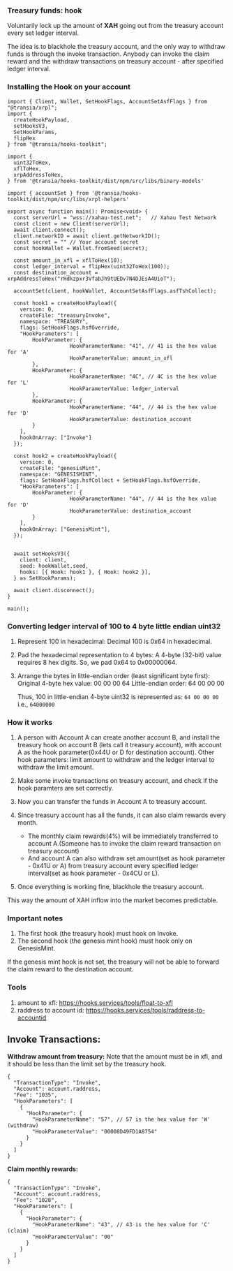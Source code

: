 ### Treasury funds: hook

Voluntarily lock up the amount of **XAH** going out from the treasury account every set ledger interval.

The idea is to blackhole the treasury account, and the only way to withdraw funds is through the invoke transaction. Anybody can invoke the claim reward and the withdraw transactions on treasury account - after specified ledger interval.

### Installing the Hook on your account

```
import { Client, Wallet, SetHookFlags, AccountSetAsfFlags } from "@transia/xrpl";
import {
  createHookPayload,
  setHooksV3,
  SetHookParams,
  flipHex
} from "@transia/hooks-toolkit";

import {
  uint32ToHex,
  xflToHex,
  xrpAddressToHex,
} from '@transia/hooks-toolkit/dist/npm/src/libs/binary-models'

import { accountSet } from '@transia/hooks-toolkit/dist/npm/src/libs/xrpl-helpers'

export async function main(): Promise<void> {
  const serverUrl = "wss://xahau-test.net";   // Xahau Test Network
  const client = new Client(serverUrl);
  await client.connect();
  client.networkID = await client.getNetworkID();
  const secret = "" // Your account secret
  const hookWallet = Wallet.fromSeed(secret);

  const amount_in_xfl = xflToHex(10);
  const ledger_interval = flipHex(uint32ToHex(100));
  const destination_account = xrpAddressToHex("rHdkzpxr3VfabJh9tUEDv7N4DJEsA4UioT");

  accountSet(client, hookWallet, AccountSetAsfFlags.asfTshCollect);

  const hook1 = createHookPayload({
    version: 0,
    createFile: "treasuryInvoke",
    namespace: "TREASURY",
    flags: SetHookFlags.hsfOverride,
    "HookParameters": [
        HookParameter: {
                    HookParameterName: "41", // 41 is the hex value for 'A'
                    HookParameterValue: amount_in_xfl
        },
        HookParameter: {
                    HookParameterName: "4C", // 4C is the hex value for 'L'
                    HookParameterValue: ledger_interval
        },
        HookParameter: {
                    HookParameterName: "44", // 44 is the hex value for 'D'
                    HookParameterValue: destination_account
        }
    ],
    hookOnArray: ["Invoke"]
  });

  const hook2 = createHookPayload({
    version: 0,
    createFile: "genesisMint",
    namespace: "GENESISMINT",
    flags: SetHookFlags.hsfCollect + SetHookFlags.hsfOverride,
    "HookParameters": [
        HookParameter: {
                    HookParameterName: "44", // 44 is the hex value for 'D'
                    HookParameterValue: destination_account
        }
    ],
    hookOnArray: ["GenesisMint"],
  });


  await setHooksV3({
    client: client,
    seed: hookWallet.seed,
    hooks: [{ Hook: hook1 }, { Hook: hook2 }],
  } as SetHookParams);

  await client.disconnect();
}

main();
```

### Converting ledger interval of 100 to 4 byte little endian uint32

1. Represent 100 in hexadecimal:
   Decimal 100 is 0x64 in hexadecimal.

2. Pad the hexadecimal representation to 4 bytes:
   A 4-byte (32-bit) value requires 8 hex digits. So, we pad 0x64 to 0x00000064.
3. Arrange the bytes in little-endian order (least significant byte first):
   Original 4-byte hex value: 00 00 00 64
   Little-endian order: 64 00 00 00

   Thus, 100 in little-endian 4-byte uint32 is represented as: `64 00 00 00` i.e., `64000000`

### How it works

1. A person with Account A can create another account B, and install the treasury hook on account B (lets call it treasury account), with account A as the hook parameter(0x44U or D for destination account). Other hook parameters: limit amount to withdraw and the ledger interval to withdraw the limit amount.

2. Make some invoke transactions on treasury account, and check if the hook paramters are set correctly.

3. Now you can transfer the funds in Account A to treasury account.

4. Since treasury account has all the funds, it can also claim rewards every month.

   - The monthly claim rewards(4%) will be immediately transferred to account A.(Someone has to invoke the claim reward transaction on treasury account)
   - And account A can also withdraw set amount(set as hook parameter - 0x41U or A) from treasury account every specified ledger interval(set as hook parameter - 0x4CU or L).

5. Once everything is working fine, blackhole the treasury account.

This way the amount of XAH inflow into the market becomes predictable.

### Important notes

1. The first hook (the treasury hook) must hook on Invoke.
2. The second hook (the genesis mint hook) must hook only on GenesisMint.

If the genesis mint hook is not set, the treasury will not be able to forward the claim reward to the destination account.

### Tools

1. amount to xfl: https://hooks.services/tools/float-to-xfl
2. raddress to account id: https://hooks.services/tools/raddress-to-accountid

## Invoke Transactions:

**Withdraw amount from treasury:** Note that the amount must be in xfl, and it should be less than the limit set by the treasury hook.

```
{
  "TransactionType": "Invoke",
  "Account": account.raddress,
  "Fee": "1035",
  "HookParameters": [
    {
      "HookParameter": {
        "HookParameterName": "57", // 57 is the hex value for 'W' (withdraw)
        "HookParameterValue": "00008D49FD1A8754"
      }
    }
  ]
}
```

**Claim monthly rewards:**

```
{
  "TransactionType": "Invoke",
  "Account": account.raddress,
  "Fee": "1028",
  "HookParameters": [
    {
      "HookParameter": {
        "HookParameterName": "43", // 43 is the hex value for 'C' (claim)
        "HookParameterValue": "00"
      }
    }
  ]
}
```
